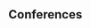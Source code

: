 <h1 id="conferences"></h1>

<h2 style="margin: 60px 0px 10px;">Conferences</h2>


<!--<h4 style="margin:0 10px 0;">Learning from Imperfect Data: Incremental Learning and Few-shot Learning.</h4>

<ul style="margin:0 0 5px;">
  <li><a href="https://bair.berkeley.edu/"><autocolor>Berkeley Artificial Intelligence Research Lab (BAIR), UC Berkeley, October 2023.</autocolor></a></li>
  <li><a href="https://engineering.purdue.edu/ChanGroup/comp_imaging_seminar.html"><autocolor>Computational Imaging Seminar, Purdue University, August 2023.</autocolor></a></li>
  <li><a href="https://sites.google.com/view/visionseminar"><autocolor>Vision and Graphics Seminar, Massachusetts Institute of Technology, April 2023.</autocolor></a></li>
  <li><a href="https://calendars.illinois.edu/detail/2568?eventId=33456212"><autocolor>External Speaker Series, University of Illinois Urbana-Champaign, April 2023.</autocolor></a></li>
  <li><a href="https://vigr.cs.columbia.edu/vigr_seminar.html"><autocolor>VIGR Seminar, Columbia University, March 2023.</autocolor></a></li>
  <li><a href="https://ccvl.jhu.edu/"><autocolor>Computational Cognition, Vision, and Learning Lab, Johns Hopkins University, January 2023.</autocolor></a></li>
  <li><a href="https://www.robots.ox.ac.uk/~vgg/"><autocolor>Visual Geometry Group (VGG), University of Oxford, November 2022.</autocolor></a></li>
  <li><a href="https://fvl.fudan.edu.cn/"><autocolor>Fudan Vision and Learning Laboratory, Fudan University, September 2022.</autocolor></a></li>
  <li><a href="https://www.nextcenter.org/"><autocolor>NExT++ Research Center, National University of Singapore, April 2022.</autocolor></a></li>
  <li>Singapore Management University, September 2020.</li>
</ul>

<h4 style="margin:0 10px 0;">Meta-transfer Learning for Few-shot Learning.</h4>

<ul style="margin:0 0 5px;">
  <li>École Polytechnique Fédérale de Lausann (EPFL), March 2023.</li>
</ul>

<h4 style="margin:0 10px 0;">Learning to Self-train for Semi-supervised Few-shot Classification.</h4>

<ul style="margin:0 0 5px;">
  <li>NeurIPS Official Meetups in Beijing, December 2019.</li>
</ul>

<h4 style="margin:0 10px 0;">Multi-class Incremental Learning.</h4>

<ul style="margin:0 0 20px;">
  <li>Nanyang Technological University, July 2019.</li>
</ul>-->

